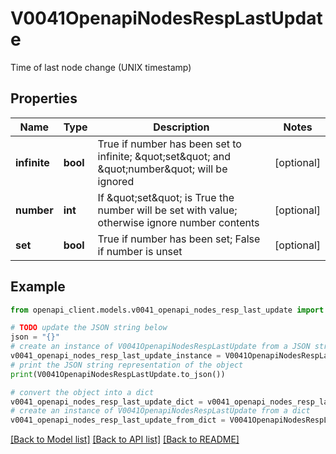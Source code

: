 # V0041OpenapiNodesRespLastUpdate

Time of last node change (UNIX timestamp)

## Properties

Name | Type | Description | Notes
------------ | ------------- | ------------- | -------------
**infinite** | **bool** | True if number has been set to infinite; \&quot;set\&quot; and \&quot;number\&quot; will be ignored | [optional] 
**number** | **int** | If \&quot;set\&quot; is True the number will be set with value; otherwise ignore number contents | [optional] 
**set** | **bool** | True if number has been set; False if number is unset | [optional] 

## Example

```python
from openapi_client.models.v0041_openapi_nodes_resp_last_update import V0041OpenapiNodesRespLastUpdate

# TODO update the JSON string below
json = "{}"
# create an instance of V0041OpenapiNodesRespLastUpdate from a JSON string
v0041_openapi_nodes_resp_last_update_instance = V0041OpenapiNodesRespLastUpdate.from_json(json)
# print the JSON string representation of the object
print(V0041OpenapiNodesRespLastUpdate.to_json())

# convert the object into a dict
v0041_openapi_nodes_resp_last_update_dict = v0041_openapi_nodes_resp_last_update_instance.to_dict()
# create an instance of V0041OpenapiNodesRespLastUpdate from a dict
v0041_openapi_nodes_resp_last_update_from_dict = V0041OpenapiNodesRespLastUpdate.from_dict(v0041_openapi_nodes_resp_last_update_dict)
```
[[Back to Model list]](../README.md#documentation-for-models) [[Back to API list]](../README.md#documentation-for-api-endpoints) [[Back to README]](../README.md)


